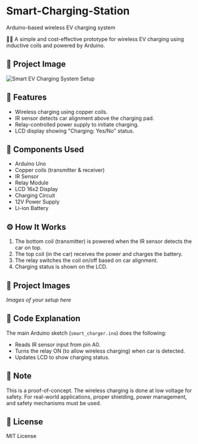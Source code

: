 # Smart-Charging-Station
Arduino-based wireless EV charging system

🚗💡 A simple and cost-effective prototype for wireless EV charging using inductive coils and  powered by Arduino.

## 📸 Project Image

![Smart EV Charging System Setup](Copy%20of%20IMG_20241027_175018.jpg)

## 🔧 Features
- Wireless charging using copper coils.
- IR sensor detects car alignment above the charging pad.
- Relay-controlled power supply to initiate charging.
- LCD display showing "Charging: Yes/No" status.

## 🧰 Components Used
- Arduino Uno
- Copper coils (transmitter & receiver)
- IR Sensor
- Relay Module
- LCD 16x2 Display
- Charging Circuit
- 12V Power Supply
- Li-ion Battery

## ⚙️ How It Works
1. The bottom coil (transmitter) is powered when the IR sensor detects the car on top.
2. The top coil (in the car) receives the power and charges the battery.
3. The relay switches the coil on/off based on car alignment.
4. Charging status is shown on the LCD.

## 📸 Project Images
*Images of your setup here*

## 🧠 Code Explanation
The main Arduino sketch (`smart_charger.ino`) does the following:
- Reads IR sensor input from pin A0.
- Turns the relay ON (to allow wireless charging) when car is detected.
- Updates LCD to show charging status.

## 🔋 Note
This is a proof-of-concept. The wireless charging is done at low voltage for safety. For real-world applications, proper shielding, power management, and safety mechanisms must be used.

## 📝 License
MIT License
